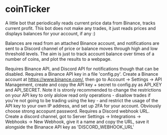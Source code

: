 # coinTicker
A little bot that periodically reads current price data from Binance, tracks current profit.
This bot does not make any trades, it just reads prices and displays balances for your account, if any :) 

Balances are read from an attached Binance account, and notifications are sent to a Discord channel of price or balance moves through high and low threshold levels.
The aim is just to track account balance over times of a number of coins, and plot the results to a webpage.

Requires Binance API, and Discord API for notifications though that can be disabled.
Requires a Binance API key in a file 'config.py'. Create a Binance account at https://www.binance.com/, then go to Account -> Settings -> API Management, create and copy the API key + secret to config.py as API_KEY and API_SECRET.
Note it is stronly recommended to change the restrictions on your API key to only alolow read only operations - disallow trades if you're not going to be trading using the key - and restrict the usage of the API key to your own IP address, and set up 2FA for your account. Obviously choose strong accopunt password.
Requires a Discord webhook URL. Create a discord channel, got to Server Settings -> Integrations -> Webhooks -> New Webhook, give it a name and copy the URL, save it alongside the Binanace API key as 'DISCORD_WEBHOOK_URL'


